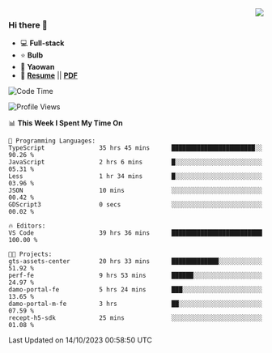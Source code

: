 <img align="right" src="https://github-readme-stats.vercel.app/api?username=LolipopJ&show_icons=true&count_private=true&hide_title=true&include_all_commits=true&theme=vue">

### Hi there 👋

- :computer: **Full-stack**
- :star: **Bulb**
- :pill: **Yaowan**
- :milky_way: [**Resume**](https://lolipopj.github.io/resume/) || [**PDF**](https://cdn.jsdelivr.net/gh/lolipopj/resume/export/resume-en.pdf)

<!--START_SECTION:waka-->
![Code Time](http://img.shields.io/badge/Code%20Time-1%2C794%20hrs%2048%20mins-blue)

![Profile Views](http://img.shields.io/badge/Profile%20Views-21-blue)

📊 **This Week I Spent My Time On** 

```text
💬 Programming Languages: 
TypeScript               35 hrs 45 mins      ███████████████████████░░   90.26 % 
JavaScript               2 hrs 6 mins        █░░░░░░░░░░░░░░░░░░░░░░░░   05.31 % 
Less                     1 hr 34 mins        █░░░░░░░░░░░░░░░░░░░░░░░░   03.96 % 
JSON                     10 mins             ░░░░░░░░░░░░░░░░░░░░░░░░░   00.42 % 
GDScript3                0 secs              ░░░░░░░░░░░░░░░░░░░░░░░░░   00.02 % 

🔥 Editors: 
VS Code                  39 hrs 36 mins      █████████████████████████   100.00 % 

🐱‍💻 Projects: 
gts-assets-center        20 hrs 33 mins      █████████████░░░░░░░░░░░░   51.92 % 
perf-fe                  9 hrs 53 mins       ██████░░░░░░░░░░░░░░░░░░░   24.97 % 
damo-portal-fe           5 hrs 24 mins       ███░░░░░░░░░░░░░░░░░░░░░░   13.65 % 
damo-portal-m-fe         3 hrs               ██░░░░░░░░░░░░░░░░░░░░░░░   07.59 % 
recept-h5-sdk            25 mins             ░░░░░░░░░░░░░░░░░░░░░░░░░   01.08 % 
```


 Last Updated on 14/10/2023 00:58:50 UTC
<!--END_SECTION:waka-->
